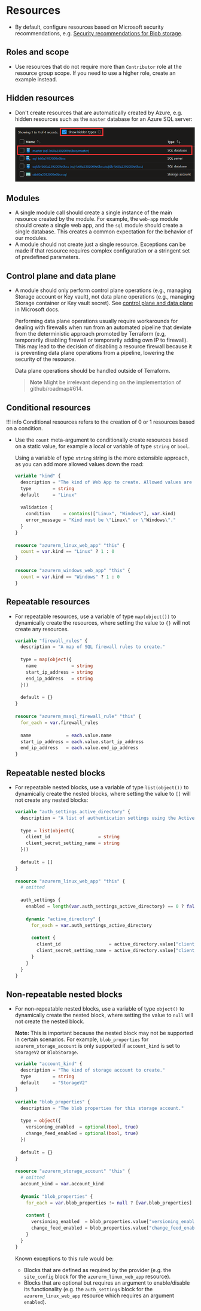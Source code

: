 # Resources

- By default, configure resources based on Microsoft security recommendations, e.g. [Security recommendations for Blob storage](https://learn.microsoft.com/en-us/azure/storage/blobs/security-recommendations).

## Roles and scope

- Use resources that do not require more than `Contributor` role at the resource group scope.
  If you need to use a higher role, create an example instead.

## Hidden resources

- Don't create resources that are automatically created by Azure, e.g. hidden resources such as the `master` database for an Azure SQL server:

  ![hidden resources](img/hidden-resources.png)

## Modules

- A single module call should create a single instance of the main resource created by the module. For example, the `web-app` module should create a single web app, and the `sql` module should create a single database. This creates a common expectation for the behavior of our modules.
- A module should not create just a single resource. Exceptions can be made if that resource requires complex configuration or a stringent set of predefined parameters.

## Control plane and data plane

- A module should only perform control plane operations (e.g., managing Storage account or Key vault), not data plane operations (e.g., managing Storage container or Key vault secret). See [control plane and data plane](https://learn.microsoft.com/en-us/azure/azure-resource-manager/management/control-plane-and-data-plane) in Microsoft docs.

  Performing data plane operations usually require workarounds for dealing with firewalls when run from an automated pipeline that deviate from the deterministic approach promoted by Terraform (e.g, temporarily disabling firewall or temporarily adding own IP to firewall).
  This may lead to the decision of disabling a resource firewall because it is preventing data plane operations from a pipeline, lowering the security of the resource.

  Data plane operations should be handled outside of Terraform.

  > **Note** Might be irrelevant depending on the implementation of github/roadmap#614.

## Conditional resources

!!! info
    Conditional resources refers to the creation of 0 or 1 resources based on a condition.

- Use the `count` meta-argument to conditionally create resources based on a static value, for example a local or variable of type `string` or `bool`.

    Using a variable of type `string` string is the more extensible approach, as you can add more allowed values down the road:

    ```terraform
    variable "kind" {
      description = "The kind of Web App to create. Allowed values are \"Linux\" and \"Windows\"."
      type        = string
      default     = "Linux"

      validation {
        condition     = contains(["Linux", "Windows"], var.kind)
        error_message = "Kind must be \"Linux\" or \"Windows\"."
      }
    }

    resource "azurerm_linux_web_app" "this" {
      count = var.kind == "Linux" ? 1 : 0
    }

    resource "azurerm_windows_web_app" "this" {
      count = var.kind == "Windows" ? 1 : 0
    }
    ```

## Repeatable resources

- For repeatable resources, use a variable of type `map(object())` to dynamically create the resources, where setting the value to `{}` will not create any resources.

    ```terraform
    variable "firewall_rules" {
      description = "A map of SQL firewall rules to create."

      type = map(object({
        name             = string
        start_ip_address = string
        end_ip_address   = string
      }))

      default = {}
    }

    resource "azurerm_mssql_firewall_rule" "this" {
      for_each = var.firewall_rules

      name             = each.value.name
      start_ip_address = each.value.start_ip_address
      end_ip_address   = each.value.end_ip_address
    }
    ```

## Repeatable nested blocks

- For repeatable nested blocks, use a variable of type `list(object())` to dynamically create the nested blocks, where setting the value to `[]` will not create any nested blocks:

    ```terraform
    variable "auth_settings_active_directory" {
      description = "A list of authentication settings using the Active Directory provider to configure for this Linux web app."

      type = list(object({
        client_id                  = string
        client_secret_setting_name = string
      }))

      default = []
    }

    resource "azurerm_linux_web_app" "this" {
      # omitted

      auth_settings {
        enabled = length(var.auth_settings_active_directory) == 0 ? false : true

        dynamic "active_directory" {
          for_each = var.auth_settings_active_directory

          content {
            client_id                  = active_directory.value["client_id"]
            client_secret_setting_name = active_directory.value["client_secret_setting_name"]
          }
        }
      }
    }
    ```

## Non-repeatable nested blocks

- For non-repeatable nested blocks, use a variable of type `object()` to dynamically create the nested block, where setting the value to `null` will not create the nested block.

  **Note:** This is important because the nested block may not be supported in certain scenarios. For example, `blob_properties` for `azurerm_storage_account` is only supported if `account_kind` is set to `StorageV2` or `BlobStorage`.

  ```terraform
  variable "account_kind" {
    description = "The kind of storage account to create."
    type        = string
    default     = "StorageV2"
  }

  variable "blob_properties" {
    description = "The blob properties for this storage account."

    type = object({
      versioning_enabled  = optional(bool, true)
      change_feed_enabled = optional(bool, true)
    })

    default = {}
  }

  resource "azurerm_storage_account" "this" {
    # omitted
    account_kind = var.account_kind

    dynamic "blob_properties" {
      for_each = var.blob_properties != null ? [var.blob_properties] : []

      content {
        versioning_enabled  = blob_properties.value["versioning_enabled"]
        change_feed_enabled = blob_properties.value["change_feed_enabled"]
      }
    }
  }
  ```

  Known exceptions to this rule would be:

  - Blocks that are defined as required by the provider (e.g. the `site_config` block for the `azurerm_linux_web_app` resource).
  - Blocks that are optional but requires an argument to enable/disable its functionality (e.g. the `auth_settings` block for the `azurerm_linux_web_app` resource which requires an argument `enabled`).
